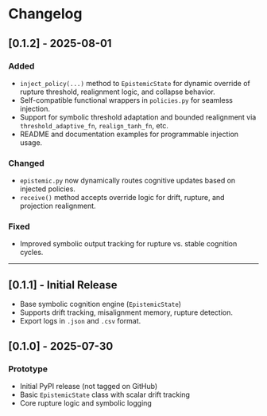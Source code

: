 # Changelog

## [0.1.2] - 2025-08-01
### Added
- `inject_policy(...)` method to `EpistemicState` for dynamic override of rupture threshold, realignment logic, and collapse behavior.
- Self-compatible functional wrappers in `policies.py` for seamless injection.
- Support for symbolic threshold adaptation and bounded realignment via `threshold_adaptive_fn`, `realign_tanh_fn`, etc.
- README and documentation examples for programmable injection usage.

### Changed
- `epistemic.py` now dynamically routes cognitive updates based on injected policies.
- `receive()` method accepts override logic for drift, rupture, and projection realignment.

### Fixed
- Improved symbolic output tracking for rupture vs. stable cognition cycles.

---

## [0.1.1] - Initial Release
- Base symbolic cognition engine (`EpistemicState`)
- Supports drift tracking, misalignment memory, rupture detection.
- Export logs in `.json` and `.csv` format.

## [0.1.0] - 2025-07-30
### Prototype
- Initial PyPI release (not tagged on GitHub)
- Basic `EpistemicState` class with scalar drift tracking
- Core rupture logic and symbolic logging
